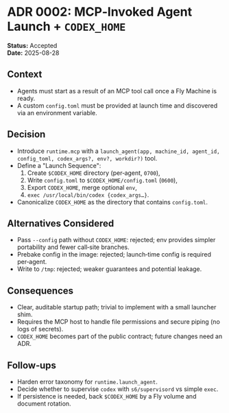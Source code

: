 # ADR 0002: MCP‑Invoked Agent Launch + `CODEX_HOME`

**Status:** Accepted\
**Date:** 2025-08-28

## Context

- Agents must start as a result of an MCP tool call once a Fly Machine is ready.
- A custom `config.toml` must be provided at launch time and discovered via an
  environment variable.

## Decision

- Introduce `runtime.mcp` with a
  `launch_agent(app, machine_id, agent_id, config_toml, codex_args?, env?, workdir?)`
  tool.
- Define a "Launch Sequence":
  1. Create `$CODEX_HOME` directory (per‑agent, `0700`),
  2. Write `config.toml` to `$CODEX_HOME/config.toml` (`0600`),
  3. Export `CODEX_HOME`, merge optional `env`,
  4. `exec /usr/local/bin/codex {codex_args…}`.
- Canonicalize `CODEX_HOME` as the directory that contains `config.toml`.

## Alternatives Considered

- Pass `--config` path without `CODEX_HOME`: rejected; env provides simpler
  portability and fewer call‑site branches.
- Prebake config in the image: rejected; launch‑time config is required
  per‑agent.
- Write to `/tmp`: rejected; weaker guarantees and potential leakage.

## Consequences

- Clear, auditable startup path; trivial to implement with a small launcher
  shim.
- Requires the MCP host to handle file permissions and secure piping (no logs of
  secrets).
- `CODEX_HOME` becomes part of the public contract; future changes need an ADR.

## Follow‑ups

- Harden error taxonomy for `runtime.launch_agent`.
- Decide whether to supervise `codex` with `s6/supervisord` vs simple `exec`.
- If persistence is needed, back `$CODEX_HOME` by a Fly volume and document
  rotation.

